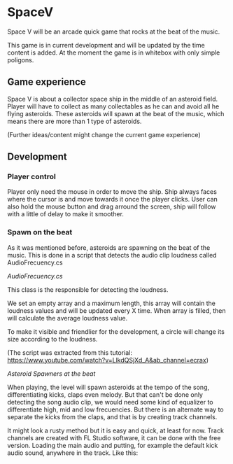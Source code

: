 # SpaceV

Space V will be an arcade quick game that rocks at the beat of the music.

This game is in current development and will be updated by the time content is added. At the moment the game is in whitebox with only simple poligons.

## Game experience

Space V is about a collector space ship in the middle of an asteroid field. Player will have to collect as many collectables as he can and avoid all he flying asteroids.
These asteroids will spawn at the beat of the music, which means there are more than 1 type of asteroids.

(Further ideas/content might change the current game experience)

## Development

### Player control

Player only need the mouse in order to move the ship. Ship always faces where the cursor is and move towards it once the player clicks. User can also hold the mouse button and drag arround the screen, ship will follow with a little of delay to make it smoother.

### Spawn on the beat

As it was mentioned before, asteroids are spawning on the beat of the music. This is done in a script that detects the audio clip loudness called AudioFrecuency.cs

_AudioFrecuency.cs_

This class is the responsible for detecting the loudness.

We set an empty array and a maximum length, this array will contain the loudness values and will be updated every X time. When array is filled, then will calculate the average loudness value.

To make it visible and friendlier for the development, a circle will change its size according to the loudness.

(The script was extracted from this tutorial: https://www.youtube.com/watch?v=LlkdQSjXd_A&ab_channel=ecrax)

_Asteroid Spawners at the beat_

When playing, the level will spawn asteroids at the tempo of the song, differentiating kicks, claps even melody. But that can't be done only detecting the song audio clip, we would need some kind of equalizer to differentiate high, mid and low frecuencies. But there is an alternate way to separate the kicks from the claps, and that is by creating track channels.

It might look a rusty method but it is easy and quick, at least for now. Track channels are created with FL Studio software, it can be done with the free version. Loading the main audio and putting, for example the default kick audio sound, anywhere in the track. Like this: 
